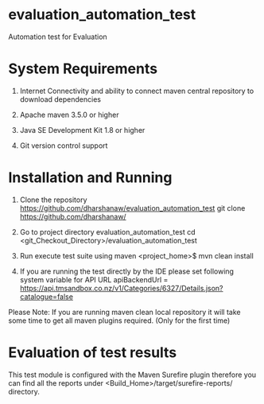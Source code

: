 # evaluation_automation_test
Automation test for Evaluation

System Requirements
===================

1. Internet Connectivity and ability to connect maven central repository to download dependencies

2. Apache maven 3.5.0 or higher

3. Java SE Development Kit 1.8 or higher

4. Git version control support


Installation and Running
========================

1. Clone the repository https://github.com/dharshanaw/evaluation_automation_test
git clone https://github.com/dharshanaw/

2. Go to project directory evaluation_automation_test
  cd <git_Checkout_Directory>/evaluation_automation_test

3. Run execute test suite using maven
  <project_home>$ mvn clean install

4. If you are running the test directly by the IDE please set following system variable
for API URL
  apiBackendUrl = https://api.tmsandbox.co.nz/v1/Categories/6327/Details.json?catalogue=false

Please Note: If you are running maven clean local repository it will take some time to get all maven plugins required. (Only for the first time)


Evaluation of test results
===================
This test module is configured with the Maven Surefire plugin therefore you can find
all the reports under <Build_Home>/target/surefire-reports/ directory.


